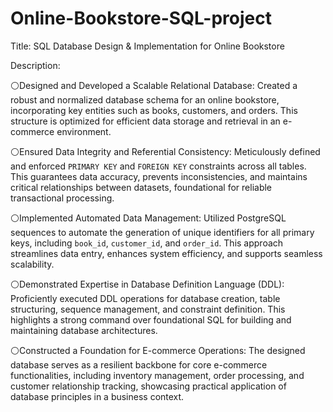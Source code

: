 # Online-Bookstore-SQL-project

Title: SQL Database Design & Implementation for Online Bookstore

Description:

⚪Designed and Developed a Scalable Relational Database: Created a robust and normalized database schema for an online bookstore, incorporating key entities such as books, customers, and orders. This structure is optimized for efficient data storage and retrieval in an e-commerce environment.

⚪Ensured Data Integrity and Referential Consistency: Meticulously defined and enforced `PRIMARY KEY` and `FOREIGN KEY` constraints across all tables. This guarantees data accuracy, prevents inconsistencies, and maintains critical relationships between datasets, foundational for reliable transactional processing.

⚪Implemented Automated Data Management: Utilized PostgreSQL sequences to automate the generation of unique identifiers for all primary keys, including `book_id`, `customer_id`, and `order_id`. This approach streamlines data entry, enhances system efficiency, and supports seamless scalability.

⚪Demonstrated Expertise in Database Definition Language (DDL): Proficiently executed DDL operations for database creation, table structuring, sequence management, and constraint definition. This highlights a strong command over foundational SQL for building and maintaining database architectures.

⚪Constructed a Foundation for E-commerce Operations: The designed database serves as a resilient backbone for core e-commerce functionalities, including inventory management, order processing, and customer relationship tracking, showcasing practical application of database principles in a business context.
